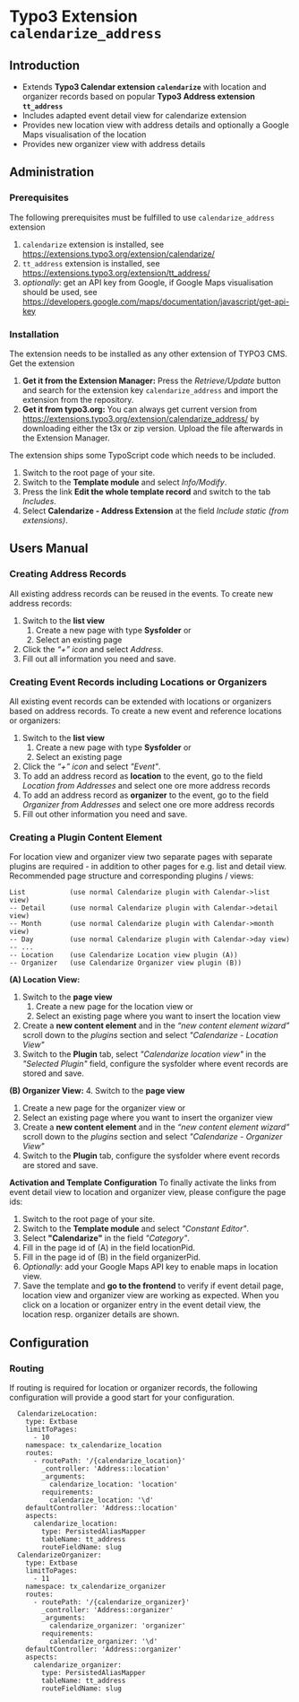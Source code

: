# Typo3 Extension `calendarize_address`
## Introduction
- Extends **Typo3 Calendar extension `calendarize`** with location and organizer records based on popular **Typo3 Address extension `tt_address`**
- Includes adapted event detail view for calendarize extension
- Provides new location view with address details and optionally a Google Maps visualisation of the location
- Provides new organizer view with address details

## Administration

### Prerequisites
The following prerequisites must be fulfilled to use `calendarize_address` extension
1. `calendarize` extension is installed, see https://extensions.typo3.org/extension/calendarize/
2. `tt_address` extension is installed, see https://extensions.typo3.org/extension/tt_address/
3. _optionally_: get an API key from Google, if Google Maps visualisation should be used, see https://developers.google.com/maps/documentation/javascript/get-api-key 

### Installation
The extension needs to be installed as any other extension of TYPO3 CMS. Get the extension
1. **Get it from the Extension Manager:** Press the _Retrieve/Update_ button and search for the extension key `calendarize_address` and import the extension from the repository.
2. **Get it from typo3.org:** You can always get current version from https://extensions.typo3.org/extension/calendarize_address/ by downloading either the t3x or zip version. Upload the file afterwards in the Extension Manager.

The extension ships some TypoScript code which needs to be included.
1. Switch to the root page of your site.
2. Switch to the **Template module** and select _Info/Modify_.
3. Press the link **Edit the whole template record** and switch to the tab _Includes_.
4. Select **Calendarize - Address Extension** at the field _Include static (from extensions)_.

## Users Manual
### Creating Address Records
All existing address records can be reused in the events. To create new address records:
1. Switch to the **list view**
   1. Create a new page with type **Sysfolder** or
   2. Select an existing page
2. Click the _“+” icon_ and select _Address_.
3. Fill out all information you need and save.

### Creating Event Records including Locations or Organizers
All existing event records can be extended with locations or organizers based on address records. To create a new event and reference locations or organizers:
1. Switch to the **list view**
   1. Create a new page with type **Sysfolder** or
   2. Select an existing page
2. Click the _“+” icon_ and select _"Event"_.
3. To add an address record as **location** to the event, go to the field _Location from Addresses_ and select one ore more address records
4. To add an address record as **organizer** to the event, go to the field _Organizer from Addresses_ and select one ore more address records
5. Fill out other information you need and save.

### Creating a Plugin Content Element
For location view and organizer view two separate pages with separate plugins are required - in addition to other pages for e.g. list and detail view. Recommended page structure and corresponding plugins / views:

    List           (use normal Calendarize plugin with Calendar->list view)
    -- Detail      (use normal Calendarize plugin with Calendar->detail view)
    -- Month       (use normal Calendarize plugin with Calendar->month view)
    -- Day         (use normal Calendarize plugin with Calendar->day view)
    -- ... 
    -- Location    (use Calendarize Location view plugin (A))
    -- Organizer   (use Calendarize Organizer view plugin (B))

**(A) Location View:**
1. Switch to the **page view**
   1. Create a new page for the location view or
   2. Select an existing page where you want to insert the location view
2. Create a **new content element** and in the _“new content element wizard”_ scroll down to the _plugins_ section and select _"Calendarize - Location View"_
3. Switch to the **Plugin** tab, select _"Calendarize location view"_ in the _"Selected Plugin"_ field, configure the sysfolder where event records are stored and save.

**(B) Organizer View:**
4. Switch to the **page view**
   1. Create a new page for the organizer view or
   2. Select an existing page where you want to insert the organizer view
5. Create a **new content element** and in the _“new content element wizard”_ scroll down to the _plugins_ section and select _"Calendarize - Organizer View"_
6. Switch to the **Plugin** tab, configure the sysfolder where event records are stored and save.

**Activation and Template Configuration**
To finally activate the links from event detail view to location and organizer view, please configure the page ids:
1. Switch to the root page of your site.
2. Switch to the **Template module** and select _"Constant Editor"_.
3. Select **"Calendarize"** in the field _"Category"_.
4. Fill in the page id of (A) in the field locationPid.
5. Fill in the page id of (B) in the field organizerPid.
6. *Optionally*: add your Google Maps API key to enable maps in location view.
7. Save the template and **go to the frontend** to verify if event detail page, location view and organizer view are working as expected. When you click on a location or organizer entry in the event detail view, the location resp. organizer details are shown.

## Configuration

### Routing
If routing is required for location or organizer records, the following configuration will provide a good start for your configuration.

	  CalendarizeLocation:
		type: Extbase
		limitToPages:
		  - 10
		namespace: tx_calendarize_location
		routes:
		  - routePath: '/{calendarize_location}'
			_controller: 'Address::location'
			_arguments:
			  calendarize_location: 'location'
			requirements:
			  calendarize_location: '\d'
		defaultController: 'Address::location'
		aspects:
		  calendarize_location:
			type: PersistedAliasMapper
			tableName: tt_address
			routeFieldName: slug
	  CalendarizeOrganizer:
		type: Extbase
		limitToPages:
		  - 11
		namespace: tx_calendarize_organizer
		routes:
		  - routePath: '/{calendarize_organizer}'
			_controller: 'Address::organizer'
			_arguments:
			  calendarize_organizer: 'organizer'
			requirements:
			  calendarize_organizer: '\d'
		defaultController: 'Address::organizer'
		aspects:
		  calendarize_organizer:
			type: PersistedAliasMapper
			tableName: tt_address
			routeFieldName: slug